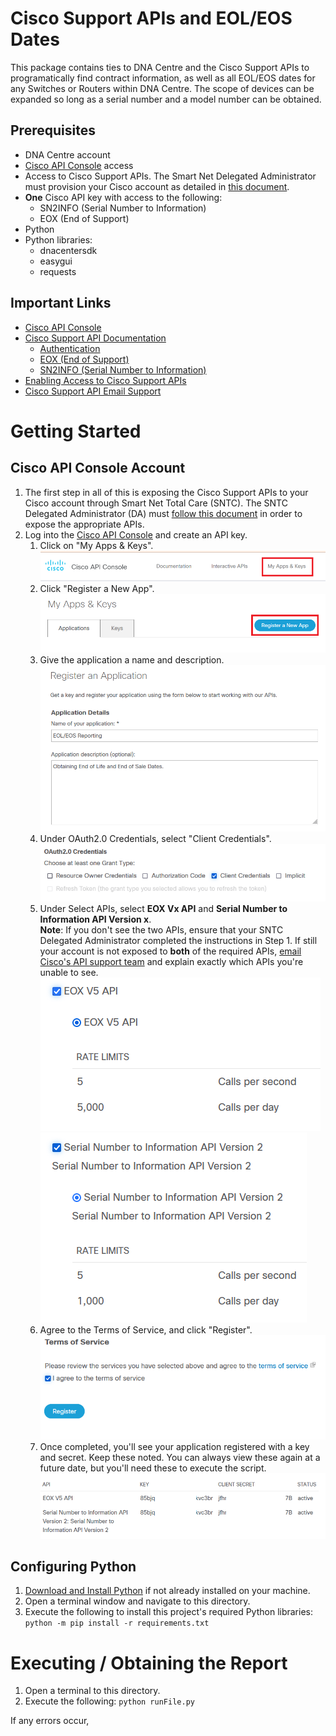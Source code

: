 # Cisco Support APIs and EOL/EOS Dates
This package contains ties to DNA Centre and the Cisco Support APIs to programatically find contract information, as well as all EOL/EOS dates for any Switches or Routers within DNA Centre. The scope of devices can be expanded so long as a serial number and a model number can be obtained.

## Prerequisites
- DNA Centre account
- [Cisco API Console](https://apiconsole.cisco.com) access
- Access to Cisco Support APIs. The Smart Net Delegated Administrator must provision your Cisco account as detailed in [this document](https://www.cisco.com/c/dam/en/us/support/docs/services/sntc/Guide-to-Assigning-Customer-API-Roles.pdf).
- **One** Cisco API key with access to the following:
  - SN2INFO (Serial Number to Information)
  - EOX (End of Support)
- Python
- Python libraries:
  - dnacentersdk
  - easygui
  - requests

## Important Links
- [Cisco API Console](https://apiconsole.cisco.com)
- [Cisco Support API Documentation](https://developer.cisco.com/docs/support-apis)
  - [Authentication](https://developer.cisco.com/docs/support-apis/#!authentication)
  - [EOX (End of Support)](https://developer.cisco.com/docs/support-apis/#!eox)
  - [SN2INFO (Serial Number to Information)](https://developer.cisco.com/docs/support-apis/#!serial-number-to-information)
- [Enabling Access to Cisco Support APIs](https://www.cisco.com/c/dam/en/us/support/docs/services/sntc/Guide-to-Assigning-Customer-API-Roles.pdf)
- [Cisco Support API Email Support](mailto:supportapis-help@cisco.com)

# Getting Started
## Cisco API Console Account
1) The first step in all of this is exposing the Cisco Support APIs to your Cisco account through Smart Net Total Care (SNTC). The SNTC Delegated Administrator (DA) must [follow this document](https://www.cisco.com/c/dam/en/us/support/docs/services/sntc/Guide-to-Assigning-Customer-API-Roles.pdf) in order to expose the appropriate APIs.
2) Log into the [Cisco API Console](https://apiconsole.cisco.com) and create an API key.
   1. Click on "My Apps & Keys".   
![](Images/myAppsAndKeys.png)
   2. Click "Register a New App".  
![](Images/registerApp.png)
   3. Give the application a name and description.  
![](Images/applicationDetails.png)
   4. Under OAuth2.0 Credentials, select "Client Credentials".  
![](Images/clientCredentials.png)
   5. Under Select APIs, select **EOX Vx API** and **Serial Number to Information API Version x**.  
   **Note**: If you don't see the two APIs, ensure that your SNTC Delegated Administrator completed the instructions in Step 1. If still your account is not exposed to **both** of the required APIs, [email Cisco's API support team](mailto:mailto:supportapis-help@cisco.com) and explain exactly which APIs you're unable to see.
![](Images/eoxv5.png) ![](Images/sn2infov2.png)
   6. Agree to the Terms of Service, and click "Register".  
![](Images/agreeTerms.png)
   7. Once completed, you'll see your application registered with a key and secret. Keep these noted. You can always view these again at a future date, but you'll need these to execute the script.  
![](Images/apiKeyandSecret.png)

## Configuring Python
1. [Download and Install Python](https://www.python.org/downloads/) if not already installed on your machine.
2. Open a terminal window and navigate to this directory.
3. Execute the following to install this project's required Python libraries: `python -m pip install -r requirements.txt`

# Executing / Obtaining the Report
1. Open a terminal to this directory.
2. Execute the following: `python runFile.py`

If any errors occur, 